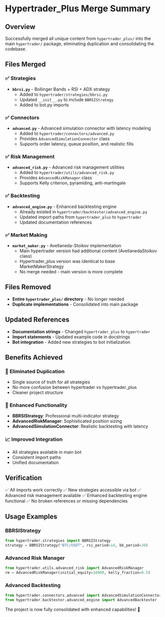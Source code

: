 # Hypertrader_Plus Merge Summary

## Overview
Successfully merged all unique content from `hypertrader_plus/` into the main `hypertrader/` package, eliminating duplication and consolidating the codebase.

## Files Merged

### ✅ **Strategies**
- **`bbrsi.py`** - Bollinger Bands + RSI + ADX strategy
  - Added to `hypertrader/strategies/bbrsi.py`
  - Updated `__init__.py` to include `BBRSIStrategy`
  - Added to bot.py imports

### ✅ **Connectors**
- **`advanced.py`** - Advanced simulation connector with latency modeling
  - Added to `hypertrader/connectors/advanced.py`
  - Provides `AdvancedSimulationConnector` class
  - Supports order latency, queue position, and realistic fills

### ✅ **Risk Management**
- **`advanced_risk.py`** - Advanced risk management utilities
  - Added to `hypertrader/utils/advanced_risk.py`
  - Provides `AdvancedRiskManager` class
  - Supports Kelly criterion, pyramiding, anti-martingale

### ✅ **Backtesting**
- **`advanced_engine.py`** - Enhanced backtesting engine
  - Already existed in `hypertrader/backtester/advanced_engine.py`
  - Updated import paths from `hypertrader_plus` to `hypertrader`
  - Updated documentation references

### ✅ **Market Making**
- **`market_maker.py`** - Avellaneda-Stoikov implementation
  - Main hypertrader version had additional content (AvellanedaStoikov class)
  - Hypertrader_plus version was identical to base MarketMakerStrategy
  - No merge needed - main version is more complete

## Files Removed
- **Entire `hypertrader_plus/` directory** - No longer needed
- **Duplicate implementations** - Consolidated into main package

## Updated References
- **Documentation strings** - Changed `hypertrader_plus` to `hypertrader`
- **Import statements** - Updated example code in docstrings
- **Bot integration** - Added new strategies to bot initialization

## Benefits Achieved

### 🎯 **Eliminated Duplication**
- Single source of truth for all strategies
- No more confusion between hypertrader vs hypertrader_plus
- Cleaner project structure

### 🚀 **Enhanced Functionality**
- **BBRSIStrategy**: Professional multi-indicator strategy
- **AdvancedRiskManager**: Sophisticated position sizing
- **AdvancedSimulationConnector**: Realistic backtesting with latency

### 📈 **Improved Integration**
- All strategies available in main bot
- Consistent import paths
- Unified documentation

## Verification
✅ All imports work correctly
✅ New strategies accessible via bot
✅ Advanced risk management available
✅ Enhanced backtesting engine functional
✅ No broken references or missing dependencies

## Usage Examples

### BBRSIStrategy
```python
from hypertrader.strategies import BBRSIStrategy
strategy = BBRSIStrategy("BTC/USDT", rsi_period=14, bb_period=20)
```

### Advanced Risk Manager
```python
from hypertrader.utils.advanced_risk import AdvancedRiskManager
rm = AdvancedRiskManager(initial_equity=10000, kelly_fraction=0.5)
```

### Advanced Backtesting
```python
from hypertrader.connectors.advanced import AdvancedSimulationConnector
from hypertrader.backtester.advanced_engine import AdvancedBacktester
```

The project is now fully consolidated with enhanced capabilities! 🎉